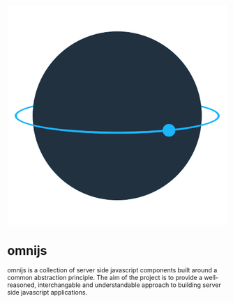 ![omnijs logo](./assets/logo/logo.png)

# omnijs

omnijs is a collection of server side javascript components built around a
common abstraction principle. The aim of the project is to provide a
well-reasoned, interchangable and understandable approach to building server
side javascript applications.
